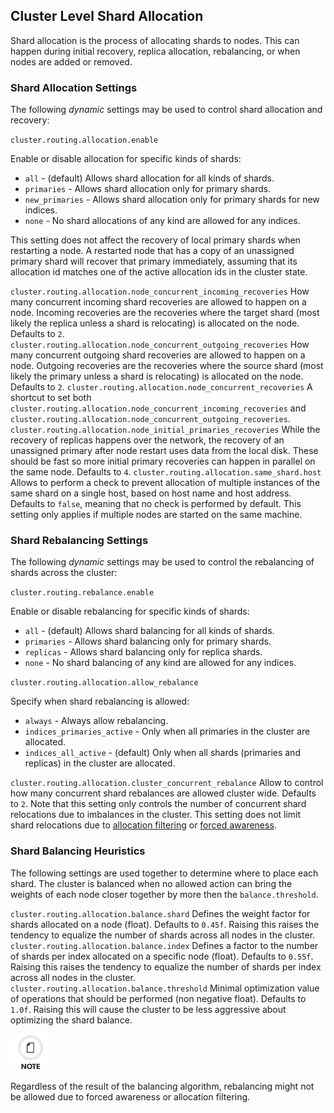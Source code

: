 ## Cluster Level Shard Allocation

Shard allocation is the process of allocating shards to nodes. This can happen during initial recovery, replica allocation, rebalancing, or when nodes are added or removed.

### Shard Allocation Settings

The following _dynamic_ settings may be used to control shard allocation and recovery:

`cluster.routing.allocation.enable`
    

Enable or disable allocation for specific kinds of shards:

  * `all` \- (default) Allows shard allocation for all kinds of shards. 
  * `primaries` \- Allows shard allocation only for primary shards. 
  * `new_primaries` \- Allows shard allocation only for primary shards for new indices. 
  * `none` \- No shard allocations of any kind are allowed for any indices. 



This setting does not affect the recovery of local primary shards when restarting a node. A restarted node that has a copy of an unassigned primary shard will recover that primary immediately, assuming that its allocation id matches one of the active allocation ids in the cluster state.

`cluster.routing.allocation.node_concurrent_incoming_recoveries`
     How many concurrent incoming shard recoveries are allowed to happen on a node. Incoming recoveries are the recoveries where the target shard (most likely the replica unless a shard is relocating) is allocated on the node. Defaults to `2`. 
`cluster.routing.allocation.node_concurrent_outgoing_recoveries`
     How many concurrent outgoing shard recoveries are allowed to happen on a node. Outgoing recoveries are the recoveries where the source shard (most likely the primary unless a shard is relocating) is allocated on the node. Defaults to `2`. 
`cluster.routing.allocation.node_concurrent_recoveries`
     A shortcut to set both `cluster.routing.allocation.node_concurrent_incoming_recoveries` and `cluster.routing.allocation.node_concurrent_outgoing_recoveries`. 
`cluster.routing.allocation.node_initial_primaries_recoveries`
     While the recovery of replicas happens over the network, the recovery of an unassigned primary after node restart uses data from the local disk. These should be fast so more initial primary recoveries can happen in parallel on the same node. Defaults to `4`. 
`cluster.routing.allocation.same_shard.host`
     Allows to perform a check to prevent allocation of multiple instances of the same shard on a single host, based on host name and host address. Defaults to `false`, meaning that no check is performed by default. This setting only applies if multiple nodes are started on the same machine. 

### Shard Rebalancing Settings

The following _dynamic_ settings may be used to control the rebalancing of shards across the cluster:

`cluster.routing.rebalance.enable`
    

Enable or disable rebalancing for specific kinds of shards:

  * `all` \- (default) Allows shard balancing for all kinds of shards. 
  * `primaries` \- Allows shard balancing only for primary shards. 
  * `replicas` \- Allows shard balancing only for replica shards. 
  * `none` \- No shard balancing of any kind are allowed for any indices. 



`cluster.routing.allocation.allow_rebalance`
    

Specify when shard rebalancing is allowed:

  * `always` \- Always allow rebalancing. 
  * `indices_primaries_active` \- Only when all primaries in the cluster are allocated. 
  * `indices_all_active` \- (default) Only when all shards (primaries and replicas) in the cluster are allocated. 



`cluster.routing.allocation.cluster_concurrent_rebalance`
     Allow to control how many concurrent shard rebalances are allowed cluster wide. Defaults to `2`. Note that this setting only controls the number of concurrent shard relocations due to imbalances in the cluster. This setting does not limit shard relocations due to [allocation filtering](allocation-filtering.html "Shard Allocation Filtering") or [forced awareness](allocation-awareness.html#forced-awareness "Forced Awarenessedit"). 

### Shard Balancing Heuristics

The following settings are used together to determine where to place each shard. The cluster is balanced when no allowed action can bring the weights of each node closer together by more then the `balance.threshold`.

`cluster.routing.allocation.balance.shard`
     Defines the weight factor for shards allocated on a node (float). Defaults to `0.45f`. Raising this raises the tendency to equalize the number of shards across all nodes in the cluster. 
`cluster.routing.allocation.balance.index`
     Defines a factor to the number of shards per index allocated on a specific node (float). Defaults to `0.55f`. Raising this raises the tendency to equalize the number of shards per index across all nodes in the cluster. 
`cluster.routing.allocation.balance.threshold`
     Minimal optimization value of operations that should be performed (non negative float). Defaults to `1.0f`. Raising this will cause the cluster to be less aggressive about optimizing the shard balance. 

![Note](images/icons/note.png)

Regardless of the result of the balancing algorithm, rebalancing might not be allowed due to forced awareness or allocation filtering.
